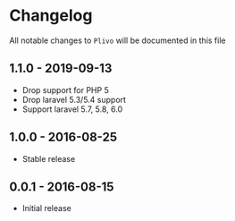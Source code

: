 # Changelog

All notable changes to `Plivo` will be documented in this file

## 1.1.0 - 2019-09-13

- Drop support for PHP 5
- Drop laravel 5.3/5.4 support
- Support laravel 5.7, 5.8, 6.0

## 1.0.0 - 2016-08-25

- Stable release

## 0.0.1 - 2016-08-15

- Initial release
